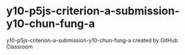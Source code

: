 # y10-p5js-criterion-a-submission-y10-chun-fung-a
y10-p5js-criterion-a-submission-y10-chun-fung-a created by GitHub Classroom
